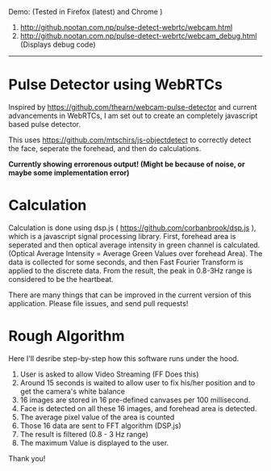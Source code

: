 Demo: (Tested in Firefox (latest) and Chrome )
1. http://github.nootan.com.np/pulse-detect-webrtc/webcam.html
2. http://github.nootan.com.np/pulse-detect-webrtc/webcam_debug.html (Displays debug code)

----------------------------------

Pulse Detector using WebRTCs
==================

Inspired by https://github.com/thearn/webcam-pulse-detector and current advancements in WebRTCs, I am set out to create an completely javascript based pulse detector. 

This uses https://github.com/mtschirs/js-objectdetect to correctly detect the face, seperate the forehead, and then do calculations. 

**Currently showing errorenous output! (Might be because of noise, or maybe some implementation error)**

Calculation
=======

Calculation is done using dsp.js ( https://github.com/corbanbrook/dsp.js ), which is a javascript signal processing library. First, forehead area is seperated and then optical average intensity in green channel is calculated. (Optical Average Intensity = Average Green Values over forehead Area). The data is collected for some seconds, and then Fast Fourier Transform is applied to the discrete data. From the result, the peak in 0.8-3Hz range is considered to be the heartbeat.

There are many things that can be improved in the current version of this application. Please file issues, and send pull requests! 


Rough Algorithm
====

Here I'll desribe step-by-step how this software runs under the hood.

1. User is asked to allow Video Streaming (FF Does this)
2. Around 15 seconds is waited to allow user to fix his/her position and to get the camera's white balance
3. 16 images are stored in 16 pre-defined canvases per 100 millisecond.
4. Face is detected on all these 16 images, and forehead area is detected.
5. The average pixel value of the area is counted
6. Those 16 data are sent to FFT algorithm (DSP.js) 
7. The result is filtered (0.8 - 3 Hz range)
8. The maximum Value is displayed to the user.





Thank you!

